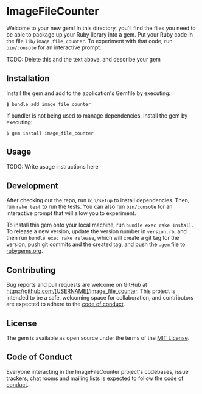 # ImageFileCounter

Welcome to your new gem! In this directory, you'll find the files you need to be able to package up your Ruby library into a gem. Put your Ruby code in the file `lib/image_file_counter`. To experiment with that code, run `bin/console` for an interactive prompt.

TODO: Delete this and the text above, and describe your gem

## Installation

Install the gem and add to the application's Gemfile by executing:

    $ bundle add image_file_counter

If bundler is not being used to manage dependencies, install the gem by executing:

    $ gem install image_file_counter

## Usage

TODO: Write usage instructions here

## Development

After checking out the repo, run `bin/setup` to install dependencies. Then, run `rake test` to run the tests. You can also run `bin/console` for an interactive prompt that will allow you to experiment.

To install this gem onto your local machine, run `bundle exec rake install`. To release a new version, update the version number in `version.rb`, and then run `bundle exec rake release`, which will create a git tag for the version, push git commits and the created tag, and push the `.gem` file to [rubygems.org](https://rubygems.org).

## Contributing

Bug reports and pull requests are welcome on GitHub at https://github.com/[USERNAME]/image_file_counter. This project is intended to be a safe, welcoming space for collaboration, and contributors are expected to adhere to the [code of conduct](https://github.com/[USERNAME]/image_file_counter/blob/master/CODE_OF_CONDUCT.md).

## License

The gem is available as open source under the terms of the [MIT License](https://opensource.org/licenses/MIT).

## Code of Conduct

Everyone interacting in the ImageFileCounter project's codebases, issue trackers, chat rooms and mailing lists is expected to follow the [code of conduct](https://github.com/[USERNAME]/image_file_counter/blob/master/CODE_OF_CONDUCT.md).
